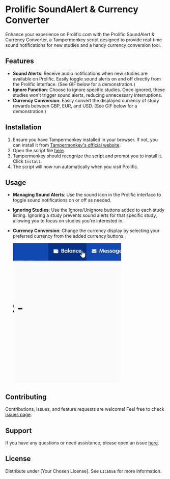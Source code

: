 # Prolific SoundAlert & Currency Converter

Enhance your experience on Prolific.com with the Prolific SoundAlert & Currency Converter, a Tampermonkey script designed to provide real-time sound notifications for new studies and a handy currency conversion tool.

## Features

- **Sound Alerts**: Receive audio notifications when new studies are available on Prolific. Easily toggle sound alerts on and off directly from the Prolific interface. (See GIF below for a demonstration.)
- **Ignore Function**: Choose to ignore specific studies. Once ignored, these studies won't trigger sound alerts, reducing unnecessary interruptions.
- **Currency Conversion**: Easily convert the displayed currency of study rewards between GBP, EUR, and USD. (See GIF below for a demonstration.)

## Installation

1. Ensure you have Tampermonkey installed in your browser. If not, you can install it from [Tampermonkey's official website](https://www.tampermonkey.net/).
2. Open the script file [here](https://github.com/dukk47/prolific-soundalert-currency-converter/raw/main/prolific-soundalert-currency-converter.user.js).
3. Tampermonkey should recognize the script and prompt you to install it. Click `Install`.
4. The script will now run automatically when you visit Prolific.

## Usage

- **Managing Sound Alerts**: Use the sound icon in the Prolific interface to toggle sound notifications on or off as needed.
- **Ignoring Studies**: Use the Ignore/Unignore buttons added to each study listing. Ignoring a study prevents sound alerts for that specific study, allowing you to focus on studies you're interested in.
- **Currency Conversion**: Change the currency display by selecting your preferred currency from the added currency buttons.
  
  ![Currency Conversion GIF](https://github.com/dukk47/prolific-soundalert-currency-converter/blob/main/demo-gifs/currency_demo.gif)




## Contributing

Contributions, issues, and feature requests are welcome! Feel free to check [issues page](https://github.com/dukk47/prolific-soundalert-currency-converter/issues).

## Support

If you have any questions or need assistance, please open an issue [here](https://github.com/dukk47/prolific-soundalert-currency-converter/issues).

## License

Distribute under [Your Chosen License]. See `LICENSE` for more information.

